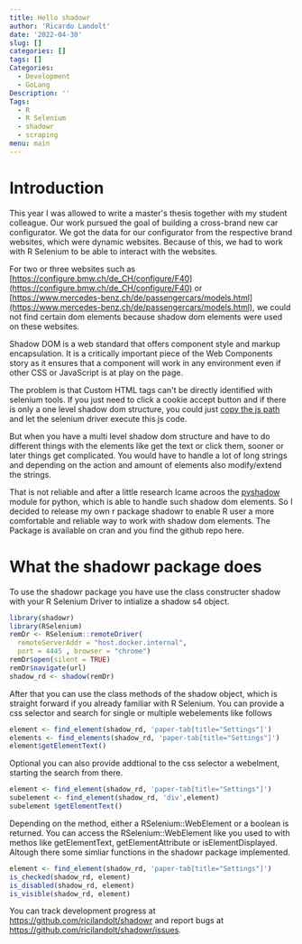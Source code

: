 ```yaml
---
title: Hello shadowr
author: 'Ricardo Landolt'
date: '2022-04-30'
slug: []
categories: []
tags: []
Categories:
  - Development
  - GoLang
Description: ''
Tags:
  - R
  - R Selenium
  - shadowr
  - scraping
menu: main
---
```






# Introduction

This year I was allowed to write a master's thesis together with my student colleague. Our work pursued the goal of building a cross-brand new car configurator. We got the data for our configurator from the respective brand websites, which were dynamic websites. Because of this, we had to work with R Selenium to be able to interact with the websites. 

For two or three websites such as [https://configure.bmw.ch/de_CH/configure/F40](https://configure.bmw.ch/de_CH/configure/F40) or [https://www.mercedes-benz.ch/de/passengercars/models.html](https://www.mercedes-benz.ch/de/passengercars/models.html), we could not find certain dom elements because shadow dom elements were used on these websites. 

Shadow DOM is a web standard that offers component style and markup encapsulation. It is a critically important piece of the Web Components story as it ensures that a component will work in any environment even if other CSS or JavaScript is at play on the page. 

The problem is that Custom HTML tags can't be directly identified with selenium tools. If you just need to click a cookie accept button and if there is only a one level shadow dom structure, you could just [copy the js path](https://umaar.com/dev-tips/185-copy-js-path/) and let the selenium driver execute this js code.

But when you have a multi level shadow dom structure and have to do different things with the elements like get the text or click them, sooner or later things get complicated. You would have to handle a lot of long strings and depending on the action and amount of elements also modify/extend the strings.  

That is not reliable and after a little research Icame acroos the [pyshadow](https://pypi.org/project/pyshadow/) module for python, which is able to handle such shadow dom elements. So I decided to release my own r package shadowr to enable R user a more comfortable and reliable way to work with shadow dom elements. The Package is available on cran and you find the github repo here.  

# What the shadowr package does 

To use the shadowr package you have use the class constructer shadow with your R Selenium Driver to intialize a shadow s4 object.  


```r
library(shadowr) 
library(RSelenium) 
remDr <- RSelenium::remoteDriver( 
  remoteServerAddr = "host.docker.internal", 
  port = 4445 , browser = "chrome") 
remDr$open(silent = TRUE) 
remDr$navigate(url) 
shadow_rd <- shadow(remDr) 
```

After that you can use the class methods of the shadow object, which is straight forward if you already familiar with R Selenium. You can provide a css selector and search for single or multiple webelements like follows 


```r
element <- find_element(shadow_rd, 'paper-tab[title="Settings"]') 
elements <- find_elements(shadow_rd, 'paper-tab[title="Settings"]') 
element$getElementText() 
```

Optional you can also  provide addtional to the css selector a webelment, starting the search from there. 


```r
element <- find_element(shadow_rd, 'paper-tab[title="Settings"]') 
subelement <- find_element(shadow_rd, 'div',element) 
subelement $getElementText() 
```

Depending on the method, either a RSelenium::WebElement or a boolean is returned. You can access the RSelenium::WebElement like you used to with methos like getElementText, getElementAttribute or isElementDisplayed. Altough there some simliar functions in the shadowr package implemented. 




```r
element <- find_element(shadow_rd, 'paper-tab[title="Settings"]') 
is_checked(shadow_rd, element) 
is_disabled(shadow_rd, element) 
is_visible(shadow_rd, element) 
```

You can track development progress at https://github.com/ricilandolt/shadowr and report bugs at https://github.com/ricilandolt/shadowr/issues. 


